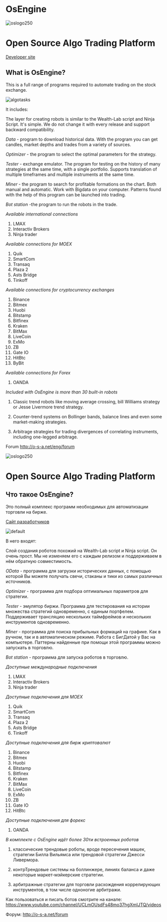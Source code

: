 ﻿# OsEngine

![oslogo250](https://cloud.githubusercontent.com/assets/26077466/23395381/5545b688-fd9f-11e6-8db9-c8e8944a8cc2.png)

# Open Source Algo Trading Platform

[Developer site](http://o-s-a.net/eng/)

## What is OsEngine?

This is a full range of programs required to automate trading on the stock exchange.

![algotasks](https://user-images.githubusercontent.com/26077466/53003898-e9a84a00-3427-11e9-9582-53dd1a18271a.png)

It includes:

The layer for creating robots is similar to the Wealth-Lab script and Ninja Script. It's simple. We do not change it with every release and support backward compatibility.

*Data* - program to download historical data. With the program you can get candles, market depths and trades from a variety of sources.

*Optimizer* - the program to select the optimal parameters for the strategy.

*Tester* - exchange emulator. The program for testing on the history of many strategies at the same time, with a single portfolio. Supports translation of multiple timeframes and multiple instruments at the same time.

*Miner* - the program to search for profitable formations on the chart. Both manual and automatic. Work with Bigdata on your computer. Patterns found with the help of this program can be launched into trading.

*Bot station* -the program to run the robots in the trade.


*Available international connections*

1) LMAX
2) Interactiv Brokers
3) Ninja trader

*Available connections for MOEX*

1) Quik
2) SmartCom
3) Transaq
4) Plaza 2
5) Asts Bridge
6) Tinkoff

*Available connections for cryptocurrency exchanges*

1) Binance
2) Bitmex
3) Huobi
4) Bitstamp
5) Bitfinex
6) Kraken
7) BitMax
8) LiveCoin
9) ExMo
10) ZB
11) Gate IO
12) HitBtc
13) ByBit


*Available connections for Forex*

1) OANDA


*Included with OsEngine is more than 30 built-in robots*

1) Сlassic trend robots like moving average crossing, bill Williams strategy or Jesse Livermore trend strategy.

2) Counter-trend systems on Bollinger bands, balance lines and even some market-making strategies.

3) Arbitrage strategies for trading divergences of correlating instruments, including one-legged arbitrage.

Forum http://o-s-a.net/eng/forum



![oslogo250](https://cloud.githubusercontent.com/assets/26077466/23395381/5545b688-fd9f-11e6-8db9-c8e8944a8cc2.png)

# Open Source Algo Trading Platform


## Что такое OsEngine?

Это полный комплекс программ необходимых для автоматизации торговли на бирже. 

[Сайт разработчиков](http://o-s-a.net)

![default](https://user-images.githubusercontent.com/26077466/42362896-01b3e74a-80fe-11e8-8f36-3db24cb7522c.png)

В него входят:

Слой создания роботов похожий на Wealth-Lab script и Ninja script. Он очень прост. Мы не изменяем его с каждым релизом и поддерживаем в нём обратную совместимость.

*OData* - программа для загрузки исторических данных, с помощью которой Вы можете получать свечи, стаканы и тики из самых различных источников.

*Optimizer* - программа для подбора оптимальных параметров для стратегии.

*Tester* - эмулятор биржи. Программа для тестирования на истории множества стратегий одновременно, с единым портфелем.  Поддерживает трансляцию нескольких таймфреймов и нескольких инструментов одновременно.

*Miner* - программа для поиска прибыльных формаций на графике. Как в ручном, так и в автоматическом режиме. Работа с БигДатой у Вас на компьютере. Паттерны найденные при помощи этой программы можно запускать в торговлю.

*Bot station* - программа для запуска роботов в торговлю.


*Доступные международные подключения*

1) LMAX
2) Interactiv Brokers
3) Ninja trader

*Доступные подключения для MOEX*

1) Quik
2) SmartCom
3) Transaq
4) Plaza 2
5) Asts Bridge
6) Tinkoff

*Доступные подключения для бирж криптовалют*

1) Binance
2) Bitmex
3) Huobi
4) Bitstamp
5) Bitfinex
6) Kraken
7) BitMax
8) LiveCoin
9) ExMo
10) ZB
11) Gate IO
12) HitBtc

*Доступные подключения для форекс*

1) OANDA


*В комплекте с OsEngine идёт более 30ти встроенных роботов*

1) классические трендовые роботы, вроде пересечения машек, стратегии Билла Вильямса или трендовой стратегии Джесси Ливермора.

2) контрТрендовые системы на боллинжере, линиях баланса и даже некоторые маркет-мэйкерские стратегии.

3) арбитражные стратегии для торговли расхождения коррелирующих инструментов, в том числе одноногие арбитражи.

Как пользоваться и писать ботов смотрите на канале: https://www.youtube.com/channel/UCLmOUsdFs48mo37hgXmIJTQ/videos

Форум: http://o-s-a.net/forum


